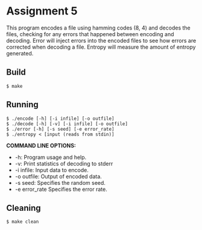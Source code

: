 # Assignment 5
This program encodes a file using hamming codes (8, 4) and decodes the files, checking for any errors that happened between encoding and decoding. Error will inject errors into the encoded files to see how errors are corrected when decoding a file. Entropy will measure the amount of entropy generated. 
## Build

	$ make

## Running

	$ ./encode [-h] [-i infile] [-o outfile]
  	$ ./decode [-h] [-v] [-i infile] [-o outfile]
  	$ ./error [-h] [-s seed] [-e error_rate]
  	$ ./entropy < [input (reads from stdin)]

 **COMMAND LINE OPTIONS:**
 - -h: Program usage and help.
 - -v: Print statistics of decoding to stderr
 - -i infile: Input data to encode.
 - -o outfile: Output of encoded data.
 - -s seed: Specifies the random seed.
 - -e error_rate Specifies the error rate.


## Cleaning

	$ make clean
